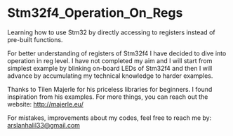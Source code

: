 # Stm32f4_Operation_On_Regs
Learning how to use Stm32 by directly accessing to registers instead of pre-built functions.

 For better understanding of registers of Stm32f4 I have decided to dive 
into operation in reg level. I have not completed my aim and I will start from simplest example by 
blinking on-board LEDs of Stm32f4 and then I will advance by accumulating my technical knowledge to
harder examples.

 Thanks to Tilen Majerle for his priceless libraries for beginners. I found inspiration from his examples.
For more things, you can reach out the website:
                http://majerle.eu/
               
 For mistakes, improvements about my codes, feel free to reach me by:
                arslanhalil33@gmail.com
